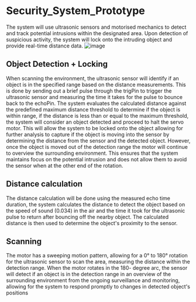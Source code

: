 # Security_System_Prototype
The system will use ultrasonic  sensors and motorised mechanics to detect and track potential intrusions within the designated area. Upon  detection of suspicious activity, the system will lock onto the intruding object and provide real-time distance data.
![image](https://github.com/CharlieWoodhouse/IoT-Security-System-Prototype/assets/147112008/d991736a-ae9d-437d-ae57-7b6648c31f7c)
## Object Detection + Locking
When scanning the environment, the ultrasonic sensor will identify if an object is in the specified range 
based on the distance measurements. This is done by sending out a brief pulse through the trigPin to 
trigger the ultrasonic sensor and measuring the time it takes for the pulse to bounce back to the echoPin.
The system evaluates the calculated distance against the predefined maximum distance threshold to 
determine if the object is within range, if the distance is less than or equal to the maximum threshold, the 
system will consider an object detected and proceed to halt the servo motor. This will allow the system to 
be locked onto the object allowing for further analysis to capture if the object is moving into the sensor by 
determining the distance from the sensor and the detected object. However, once the object is moved out 
of the detection range the motor will continue to overview the surrounding environment. This ensures that 
the system maintains focus on the potential intrusion and does not allow them to avoid the sensor when at 
the other end of the rotation.

## Distance calculation
The distance calculation will be done using the measured echo time duration, the system calculates the 
distance to detect the object based on the speed of sound (0.034) in the air and the time it took for the 
ultrasonic pulse to return after bouncing off the nearby object. The calculated distance is then used to 
determine the object's proximity to the sensor.

## Scanning
The motor has a sweeping motion pattern, allowing for a 0° to 180° rotation for the ultrasonic sensor to 
scan the area, measuring the distance within the detection range. When the motor rotates in the 180-
degree arc, the sensor will detect if an object is in the detection range in an overview of the surrounding 
environment from the ongoing surveillance and monitoring, allowing for the system to respond promptly to 
changes in detected object's positions
